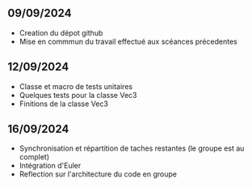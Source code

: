 ## 09/09/2024
- Creation du dépot github
- Mise en commmun du travail effectué aux scéances précedentes

## 12/09/2024
- Classe et macro de tests unitaires 
- Quelques tests pour la classe Vec3
- Finitions de la classe Vec3

## 16/09/2024
- Synchronisation et répartition de taches restantes (le groupe est au complet)
- Intégration d'Euler
- Reflection sur l'architecture du code en groupe

